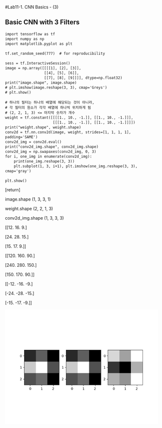 #Lab11-1. CNN Basics - (3)

## Basic CNN with 3 Filters

    import tensorflow as tf
    import numpy as np
    import matplotlib.pyplot as plt
    
    tf.set_random_seed(777)  # for reproducibility
    
    sess = tf.InteractiveSession()
    image = np.array([[[[1], [2], [3]],
                      [[4], [5], [6]],
                      [[7], [8], [9]]]], dtype=np.float32)
    print("image.shape", image.shape)
    # plt.imshow(image.reshape(3, 3), cmap='Greys')
    # plt.show()
    
    # 하나의 필터는 하나의 배열에 해당되는 것이 아니라,
    # 각 필터의 원소가 각각 배열에 하나씩 위치하게 됨
    # (2, 2, 1, 3) <= 마지막 숫자가 개수
    weight = tf.constant([[[[1., 10., -1.]], [[1., 10., -1.]]],
                          [[[1., 10., -1.]], [[1., 10., -1.]]]])
    print("weight.shape", weight.shape)
    conv2d = tf.nn.conv2d(image, weight, strides=[1, 1, 1, 1], padding='SAME')
    conv2d_img = conv2d.eval()
    print("conv2d_img.shape", conv2d_img.shape)
    conv2d_img = np.swapaxes(conv2d_img, 0, 3)
    for i, one_img in enumerate(conv2d_img):
        print(one_img.reshape(3, 3))
        plt.subplot(1, 3, i+1), plt.imshow(one_img.reshape(3, 3), cmap='gray')
    
    plt.show()
    
[return]

image.shape (1, 3, 3, 1)

weight.shape (2, 2, 1, 3)

conv2d_img.shape (1, 3, 3, 3)

[[12. 16.  9.]

 [24. 28. 15.]

 [15. 17.  9.]]

[[120. 160.  90.]

 [240. 280. 150.]

 [150. 170.  90.]]

[[-12. -16.  -9.]

 [-24. -28. -15.]

 [-15. -17.  -9.]]
 
 ![picture_result_3](picture_result_3.png)
